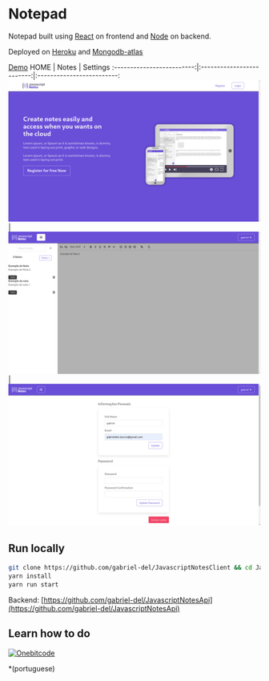 # Notepad

Notepad built using
[React](https://reactjs.org/)
on frontend and
[Node](https://nodejs.org/)
on backend.

Deployed on
[Heroku](https://heroku.com)
and
[Mongodb-atlas](https://mongodb.com/atlas/database)

[Demo](https://javascriptnotesfront.herokuapp.com/)
HOME                       |  Notes                    | Settings
:-------------------------:|:-------------------------:|:-------------------------:
![](demo/demo1.png)        |  ![](demo/demo2.png)      | ![](demo/demo3.png)



## Run locally

```bash
git clone https://github.com/gabriel-del/JavascriptNotesClient && cd JavascriptNotesClient
yarn install
yarn run start
```

Backend:
[https://github.com/gabriel-del/JavascriptNotesApi](https://github.com/gabriel-del/JavascriptNotesApi)


## Learn how to do 

<a href="https://go.hotmart.com/P66380356P">
<img border="0" alt="Onebitcode" src="https://programador.onebitcode.com/images/JS-logo-darkbg.png" width="50%" >
</a>

*(portuguese)

